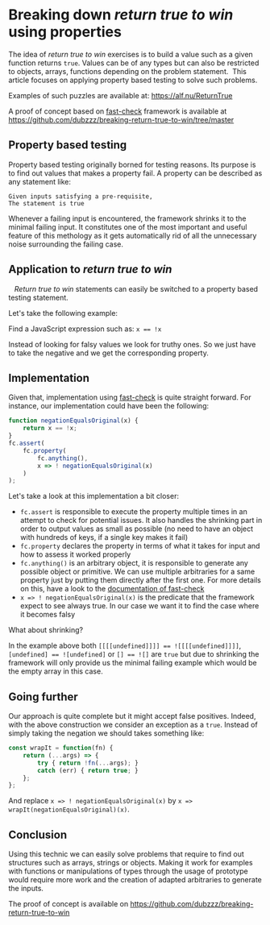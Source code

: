 # Breaking down *return true to win* using properties

The idea of *return true to win* exercises is to build a value such as a given function returns `true`. Values can be of any types but can also be restricted to objects, arrays, functions depending on the problem statement. 
This article focuses on applying property based testing to solve such problems.

Examples of such puzzles are available at: https://alf.nu/ReturnTrue

A proof of concept based on [fast-check](https://github.com/dubzzz/fast-check) framework is available at https://github.com/dubzzz/breaking-return-true-to-win/tree/master

## Property based testing

Property based testing originally borned for testing reasons. Its purpose is to find out values that makes a property fail. A property can be described as any statement like:

    Given inputs satisfying a pre-requisite,
    The statement is true

Whenever a failing input is encountered, the framework shrinks it to the minimal failing input. It constitutes one of the most important and useful feature of this methology as it gets automatically rid of all the unnecessary noise surrounding the failing case.

## Application to *return true to win*
  
*Return true to win* statements can easily be switched to a property based testing statement.

Let's take the following example:

Find a JavaScript expression such as: `x == !x`

Instead of looking for falsy values we look for truthy ones. So we just have to take the negative and we get the corresponding property.

## Implementation

Given that, implementation using [fast-check](https://github.com/dubzzz/fast-check) is quite straight forward. For instance, our implementation could have been the following:

```js
function negationEqualsOriginal(x) {
    return x == !x;
}
fc.assert(
    fc.property(
        fc.anything(),
        x => ! negationEqualsOriginal(x)
    )
);
```

Let's take a look at this implementation a bit closer:
- `fc.assert` is responsible to execute the property multiple times in an attempt to check for potential issues. It also handles the shrinking part in order to output values as small as possible (no need to have an object with hundreds of keys, if a single key makes it fail)
- `fc.property` declares the property in terms of what it takes for input and how to assess it worked properly
- `fc.anything()` is an arbitrary object, it is responsible to generate any possible object or primitive. We can use multiple arbitraries for a same property just by putting them directly after the first one. For more details on this, have a look to the [documentation of fast-check](https://github.com/dubzzz/fast-check/blob/master/README.md)
- `x => ! negationEqualsOriginal(x)` is the predicate that the framework expect to see always true. In our case we want it to find the case where it becomes falsy

What about shrinking?

In the example above both `[[[[undefined]]]] == ![[[[undefined]]]]`, `[undefined] == ![undefined]` or `[] == ![]` are `true` but due to shrinking the framework will only provide us the minimal failing example which would be the empty array in this case.

## Going further

Our approach is quite complete but it might accept false positives. Indeed, with the above construction we consider an exception as a `true`. Instead of simply taking the negation we should takes something like:

```js
const wrapIt = function(fn) {
    return (...args) => {
        try { return !fn(...args); }
        catch (err) { return true; }
    };
};
```

And replace `x => ! negationEqualsOriginal(x)` by `x => wrapIt(negationEqualsOriginal)(x)`.

## Conclusion

Using this technic we can easily solve problems that require to find out structures such as arrays, strings or objects. Making it work for examples with functions or manipulations of types through the usage of prototype would require more work and the creation of adapted arbitraries to generate the inputs.

The proof of concept is available on https://github.com/dubzzz/breaking-return-true-to-win
